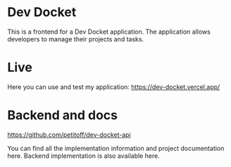 # Dev Docket

This is a frontend for a Dev Docket application. The application allows developers to manage their projects and tasks.

# Live

Here you can use and test my application: https://dev-docket.vercel.app/

# Backend and docs

https://github.com/petitoff/dev-docket-api

You can find all the implementation information and project documentation here. Backend implementation is also available here.
